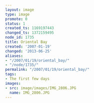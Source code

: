 ```yaml
---
layout: image
type: image
promote: 0
status: 1
created_ts: 1169197443
changed_ts: 1372159495
node_id: 1735
title: Oriental Bay
created: '2007-01-19'
changed: '2013-06-25'
aliases:
- "/2007/01/19/oriental_bay/"
- "/node/1735/"
permalink: "/2007/01/19/oriental_bay/"
tags:
- The first few days
images:
- src: image/images/IMG_2806.JPG
  name: IMG_2806.JPG
---
```


